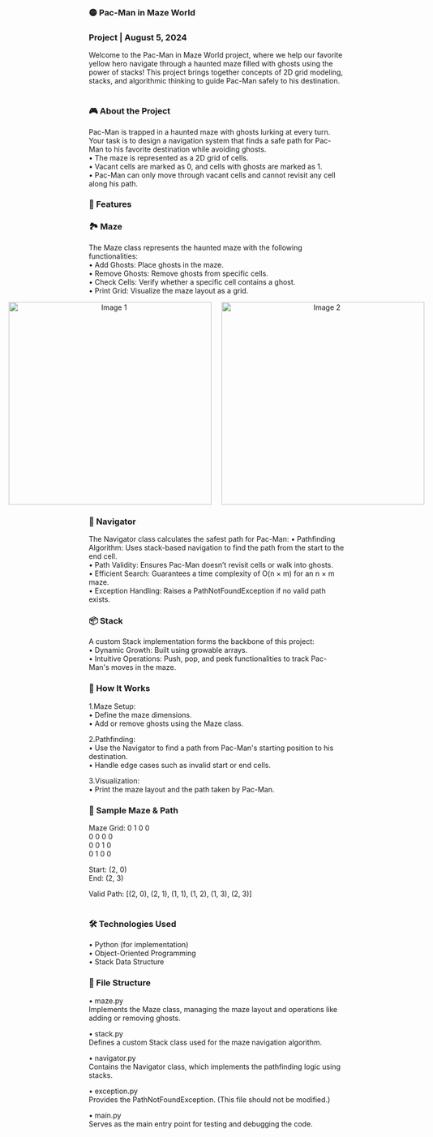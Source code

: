 ### 🟡 Pac-Man in Maze World
### Project | August 5, 2024

Welcome to the Pac-Man in Maze World project, where we help our favorite yellow hero navigate through a haunted maze filled with ghosts using the power of stacks! This project brings together concepts of 2D grid modeling, stacks, and algorithmic thinking to guide Pac-Man safely to his destination.
<br>
<br>
### 🎮 About the Project<br>

Pac-Man is trapped in a haunted maze with ghosts lurking at every turn. Your task is to design a navigation system that finds a safe path for Pac-Man to his favorite destination while avoiding ghosts.<br>
&#8226; The maze is represented as a 2D grid of cells.<br>
&#8226; Vacant cells are marked as 0, and cells with ghosts are marked as 1.<br>
&#8226; Pac-Man can only move through vacant cells and cannot revisit any cell along his path.<br>

### 🔧 Features<br>
### 🏞️ Maze<br>

The Maze class represents the haunted maze with the following functionalities:<br>
&#8226; Add Ghosts: Place ghosts in the maze.<br>
&#8226; Remove Ghosts: Remove ghosts from specific cells.<br>
&#8226; Check Cells: Verify whether a specific cell contains a ghost.<br>
&#8226; Print Grid: Visualize the maze layout as a grid.<br>

<p align="center" style="display: flex; justify-content: center; gap: 20px;">
  <img src="https://github.com/user-attachments/assets/9b287dcc-54a0-4758-8bc0-667b36eb884e" alt="Image 1" width="400"/>
  <img src="https://github.com/user-attachments/assets/c332495e-b0b9-4d34-96d2-a993690e244f" alt="Image 2" width="400"/>
</p>



### 🧭 Navigator<br>


The Navigator class calculates the safest path for Pac-Man:
&#8226; Pathfinding Algorithm: Uses stack-based navigation to find the path from the start to the end cell.<br>
&#8226; Path Validity: Ensures Pac-Man doesn’t revisit cells or walk into ghosts.<br>
&#8226; Efficient Search: Guarantees a time complexity of O(n × m) for an n × m maze.<br>
&#8226; Exception Handling: Raises a PathNotFoundException if no valid path exists.<br>

### 📦 Stack<br>

A custom Stack implementation forms the backbone of this project:<br>
&#8226; Dynamic Growth: Built using growable arrays.<br>
&#8226; Intuitive Operations: Push, pop, and peek functionalities to track Pac-Man's moves in the maze.<br>

### 🚀 How It Works<br>

1.Maze Setup:<br>
&#8226; Define the maze dimensions.<br>
&#8226; Add or remove ghosts using the Maze class.<br>

2.Pathfinding:<br>
&#8226; Use the Navigator to find a path from Pac-Man's starting position to his destination.<br>
&#8226; Handle edge cases such as invalid start or end cells.<br>

3.Visualization:<br>
&#8226; Print the maze layout and the path taken by Pac-Man.<br>

### 📝 Sample Maze & Path<br>

Maze Grid:
0 1 0 0  
0 0 0 0  
0 0 1 0  
0 1 0 0  

Start: (2, 0)  
End: (2, 3)  

Valid Path: [(2, 0), (2, 1), (1, 1), (1, 2), (1, 3), (2, 3)]<br>
<br>
### 🛠️ Technologies Used<br>

&#8226; Python (for implementation)<br>
&#8226; Object-Oriented Programming<br>
&#8226; Stack Data Structure<br>

### 📁 File Structure<br>

&#8226; maze.py<br>
Implements the Maze class, managing the maze layout and operations like adding or removing ghosts.

&#8226; stack.py<br>
Defines a custom Stack class used for the maze navigation algorithm.

&#8226; navigator.py<br>
Contains the Navigator class, which implements the pathfinding logic using stacks.

&#8226; exception.py<br>
Provides the PathNotFoundException. (This file should not be modified.)

&#8226; main.py<br>
Serves as the main entry point for testing and debugging the code.





